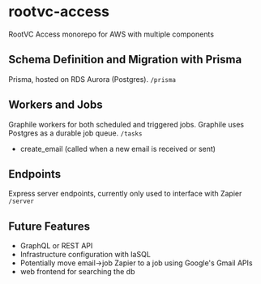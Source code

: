 # rootvc-access
RootVC Access monorepo for AWS with multiple components

## Schema Definition and Migration with Prisma
Prisma, hosted on RDS Aurora (Postgres).
`/prisma`

## Workers and Jobs
Graphile workers for both scheduled and triggered jobs. Graphile uses Postgres as a durable job queue.
`/tasks`
- create_email (called when a new email is received or sent)

## Endpoints
Express server endpoints, currently only used to interface with Zapier
`/server`

## Future Features
- GraphQL or REST API
- Infrastructure configuration with IaSQL
- Potentially move email->job Zapier to a job using Google's Gmail APIs
- web frontend for searching the db
